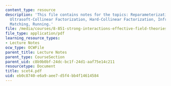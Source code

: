 ```yaml
---
content_type: resource
description: 'This file contains notes for the topics: Reparameterization Invariance,
  Ultrasoft-Collinear Factorization, Hard-Collinear Factorization, Infrared Divergences,
  Matching, Running.'
file: /media/courses/8-851-strong-interactions-effective-field-theories-of-qcd-spring-2006/eb0c8740e6a9aee7d5f4bb4f14614584_scet4.pdf
file_type: application/pdf
learning_resource_types:
- Lecture Notes
ocw_type: OCWFile
parent_title: Lecture Notes
parent_type: CourseSection
parent_uid: c8b9b0bf-24dc-bc1f-24d1-aaf75e14c211
resourcetype: Document
title: scet4.pdf
uid: eb0c8740-e6a9-aee7-d5f4-bb4f14614584
---
```


